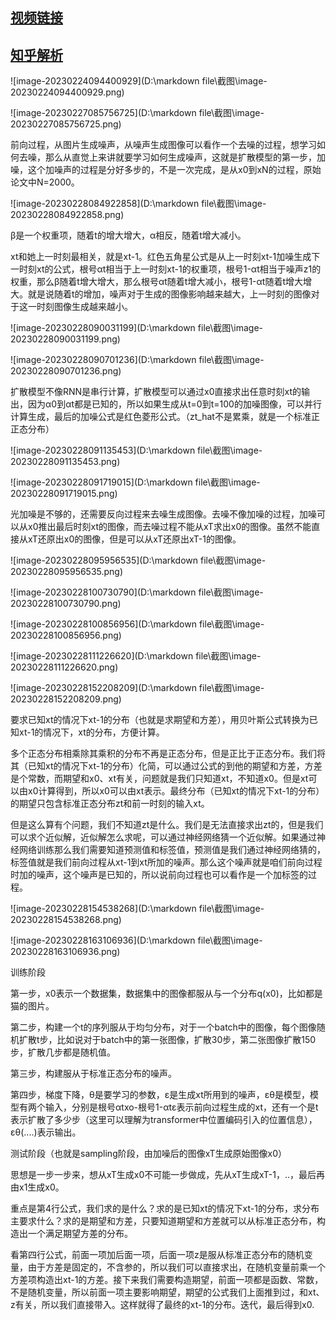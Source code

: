 ## [视频链接](https://www.bilibili.com/video/BV1bd4y1x7gw/?vd_source=320c7991448cfd9ab61c95f538663e07)

## [知乎解析](https://zhuanlan.zhihu.com/p/572770333)

![image-20230224094400929](D:\markdown file\截图\image-20230224094400929.png)

![image-20230227085756725](D:\markdown file\截图\image-20230227085756725.png)

前向过程，从图片生成噪声，从噪声生成图像可以看作一个去噪的过程，想学习如何去噪，那么从直觉上来讲就要学习如何生成噪声，这就是扩散模型的第一步，加噪，这个加噪声的过程是分好多步的，不是一次完成，是从x0到xN的过程，原始论文中N=2000。

![image-20230228084922858](D:\markdown file\截图\image-20230228084922858.png)

β是一个权重项，随着t的增大增大，α相反，随着t增大减小。

xt和她上一时刻最相关，就是xt-1。红色五角星公式是从上一时刻xt-1加噪生成下一时刻xt的公式，根号αt相当于上一时刻xt-1的权重项，根号1-αt相当于噪声z1的权重，那么β随着t增大增大，那么根号αt随着t增大减小，根号1-αt随着t增大增大。就是说随着t的增加，噪声对于生成的图像影响越来越大，上一时刻的图像对于这一时刻图像生成越来越小。

![image-20230228090031199](D:\markdown file\截图\image-20230228090031199.png)

![image-20230228090701236](D:\markdown file\截图\image-20230228090701236.png)

扩散模型不像RNN是串行计算，扩散模型可以通过x0直接求出任意时刻xt的输出，因为α0到αt都是已知的，所以如果生成从t=0到t=100的加噪图像，可以并行计算生成，最后的加噪公式是红色菱形公式。（zt_hat不是累乘，就是一个标准正正态分布）

![image-20230228091135453](D:\markdown file\截图\image-20230228091135453.png)

![image-20230228091719015](D:\markdown file\截图\image-20230228091719015.png)

光加噪是不够的，还需要反向过程来去噪生成图像。去噪不像加噪的过程，加噪可以从x0推出最后时刻xt的图像，而去噪过程不能从xT求出x0的图像。虽然不能直接从xT还原出x0的图像，但是可以从xT还原出xT-1的图像。

![image-20230228095956535](D:\markdown file\截图\image-20230228095956535.png)

![image-20230228100730790](D:\markdown file\截图\image-20230228100730790.png)

![image-20230228100856956](D:\markdown file\截图\image-20230228100856956.png)

![image-20230228111226620](D:\markdown file\截图\image-20230228111226620.png)

![image-20230228152208209](D:\markdown file\截图\image-20230228152208209.png)

要求已知xt的情况下xt-1的分布（也就是求期望和方差），用贝叶斯公式转换为已知xt-1的情况下，xt的分布，方便计算。

多个正态分布相乘除其乘积的分布不再是正态分布，但是正比于正态分布。我们将其（已知xt的情况下xt-1的分布）化简，可以通过公式的到他的期望和方差，方差是个常数，而期望和x0、xt有关，问题就是我们只知道xt，不知道x0。但是xt可以由x0计算得到，所以x0可以由xt表示。最终分布（已知xt的情况下xt-1的分布）的期望只包含标准正态分布zt和前一时刻的输入xt。

但是这么算有个问题，我们不知道zt是什么。我们是无法直接求出zt的，但是我们可以求个近似解，近似解怎么求呢，可以通过神经网络猜一个近似解。如果通过神经网络训练那么我们需要知道预测值和标签值，预测值是我们通过神经网络猜的，标签值就是我们前向过程从xt-1到xt所加的噪声。那么这个噪声就是咱们前向过程时加的噪声，这个噪声是已知的，所以说前向过程也可以看作是一个加标签的过程。

![image-20230228154538268](D:\markdown file\截图\image-20230228154538268.png)

![image-20230228163106936](D:\markdown file\截图\image-20230228163106936.png)

训练阶段

第一步，x0表示一个数据集，数据集中的图像都服从与一个分布q(x0)，比如都是猫的图片。

第二步，构建一个t的序列服从于均匀分布，对于一个batch中的图像，每个图像随机扩散t步，比如说对于batch中的第一张图像，扩散30步，第二张图像扩散150步，扩散几步都是随机值。

第三步，构建服从于标准正态分布的噪声。

第四步，梯度下降，θ是要学习的参数，ε是生成xt所用到的噪声，εθ是模型，模型有两个输入，分别是根号αtxo-根号1-αtε表示前向过程生成的xt，还有一个是t表示扩散了多少步（这里可以理解为transformer中位置编码引入的位置信息），εθ(....)表示输出。

测试阶段（也就是sampling阶段，由加噪后的图像xT生成原始图像x0）

思想是一步一步来，想从xT生成x0不可能一步做成，先从xT生成xT-1，..，最后再由x1生成x0。

重点是第4行公式，我们求的是什么？求的是已知xt的情况下xt-1的分布，求分布主要求什么？求的是期望和方差，只要知道期望和方差就可以从标准正态分布，构造出一个满足期望方差的分布。

看第四行公式，前面一项加后面一项，后面一项z是服从标准正态分布的随机变量，由于方差是固定的，不含参的，所以我们可以直接求出，在随机变量前乘一个方差项构造出xt-1的方差。接下来我们需要构造期望，前面一项都是函数、常数，不是随机变量，所以前面一项主要影响期望，期望的公式我们上面推到过，和xt、z有关，所以我们直接带入。这样就得了最终的xt-1的分布。迭代，最后得到x0.